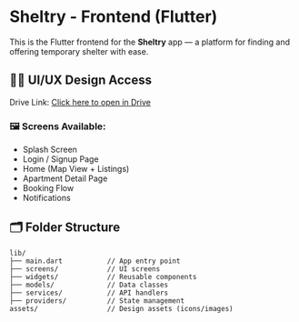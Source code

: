 # Sheltry - Frontend (Flutter)

This is the Flutter frontend for the **Sheltry** app — a platform for finding and offering temporary shelter with ease.

## 👨‍🎨 UI/UX Design Access

Drive Link: [Click here to open in Drive](https://drive.google.com/drive/folders/1GgfZIukFd5lw_juu4eqsYlnxaso0VGav)

### 🖼️ Screens Available:
- Splash Screen
- Login / Signup Page
- Home (Map View + Listings)
- Apartment Detail Page
- Booking Flow
- Notifications

## 🗂 Folder Structure

```plaintext
lib/
├── main.dart           // App entry point
├── screens/            // UI screens
├── widgets/            // Reusable components
├── models/             // Data classes
├── services/           // API handlers
├── providers/          // State management
assets/                 // Design assets (icons/images)
